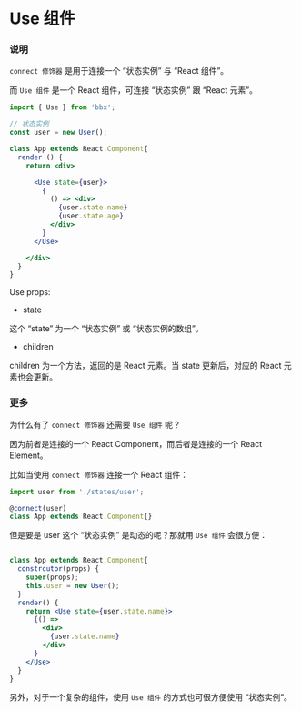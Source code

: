 # Use 组件

### 说明

`connect 修饰器` 是用于连接一个 “状态实例” 与 “React 组件”。

而 `Use 组件` 是一个 React 组件，可连接 “状态实例” 跟 “React 元素”。

```jsx
import { Use } from 'bbx';

// 状态实例
const user = new User();

class App extends React.Component{
  render () {
    return <div>

      <Use state={user}>
        {
          () => <div>
            {user.state.name}
            {user.state.age}
          </div>
        }
      </Use>

    </div>
  }
}
```

Use props:

- state

这个 “state” 为一个 “状态实例” 或 “状态实例的数组”。

- children

children 为一个方法，返回的是 React 元素。当 state 更新后，对应的 React 元素也会更新。

### 更多

为什么有了 `connect 修饰器` 还需要 `Use 组件` 呢？

因为前者是连接的一个 React Component，而后者是连接的一个 React Element。

比如当使用 `connect 修饰器` 连接一个 React 组件：

```jsx
import user from './states/user';

@connect(user)
class App extends React.Component{}
```

但是要是 user 这个 “状态实例” 是动态的呢？那就用 `Use 组件` 会很方便：

```jsx

class App extends React.Component{
  constrcutor(props) {
    super(props);
    this.user = new User();
  }
  render() {
    return <Use state={user.state.name}>
      {() =>
        <div>
          {user.state.name}
        </div>
      }
    </Use>
  }
}
```

另外，对于一个复杂的组件，使用 `Use 组件` 的方式也可很方便使用 “状态实例”。